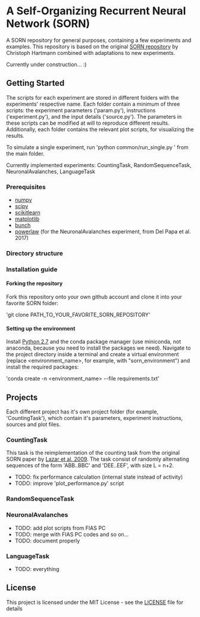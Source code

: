 # A Self-Organizing Recurrent Neural Network (SORN)
A SORN repository for general purposes, containing a few experiments and examples. This repository is based on the original [SORN repository](https://github.com/chrhartm/SORN) by Christoph Hartmann combined with adaptations to new experiments.  

Currently under construction... :)

## Getting Started

The scripts for each experiment are stored in different folders with the experiments' respective name. Each folder contain a minimum of three scripts: the experiment parameters ('param.py'), instructions ('experiment.py'), and the input details ('source.py'). The parameters in these scripts can be modified at will to reproduce different results. Additionally, each folder contains the relevant plot scripts, for visualizing the results.

To simulate a single experiment, run 'python common/run_single.py <ExperimentName>' from the main folder.

Currently implemented experiments: CountingTask, RandomSequenceTask, NeuronalAvalanches, LanguageTask

### Prerequisites

* [numpy](http://www.numpy.org/)
* [scipy](https://www.scipy.org/)
* [scikitlearn](http://scikit-learn.org/)
* [matplotlib](https://matplotlib.org/)
* [bunch](https://pypi.python.org/pypi/bunch)
* [powerlaw](https://pypi.python.org/pypi/powerlaw) (for the NeuronalAvalanches experiment, from Del Papa et al. 2017)

### Directory structure


### Installation guide

#### Forking the repository

Fork this repository onto your own github account and clone it into your favorite SORN folder:

'git clone PATH_TO_YOUR_FAVORITE_SORN_REPOSITORY'

#### Setting up the environment

Install [Python 2.7]() and the conda package manager (use miniconda, not anaconda, because you need to install the packages we need). Navigate to the project directory inside a terminal and create a virtual environment (replace <environment_name>, for example, with "sorn_environment") and install the required packages:

'conda create -n <environment_name> --file requirements.txt'

## Projects

Each different project has it's own project folder (for example, 'CountingTask'), which contain it's parameters, experiment instructions, sources and plot files.

### CountingTask

This task is the reimplementation of the counting task from the original SORN paper by [Lazar et al. 2009](http://journal.frontiersin.org/article/10.3389/neuro.10.023.2009/full). The task consist of randomly alternating sequences of the form 'ABB..BBC' and 'DEE..EEF', with size L = n+2.

* TODO: fix performance calculation (internal state instead of activity)
* TODO: improve 'plot_performance.py' script

### RandomSequenceTask

### NeuronalAvalanches

* TODO: add plot scripts from FIAS PC
* TODO: merge with FIAS PC codes and so on...
* TODO: document properly

### LanguageTask

* TODO: everything

## License

This project is licensed under the MIT License - see the [LICENSE](LICENSE) file for details
